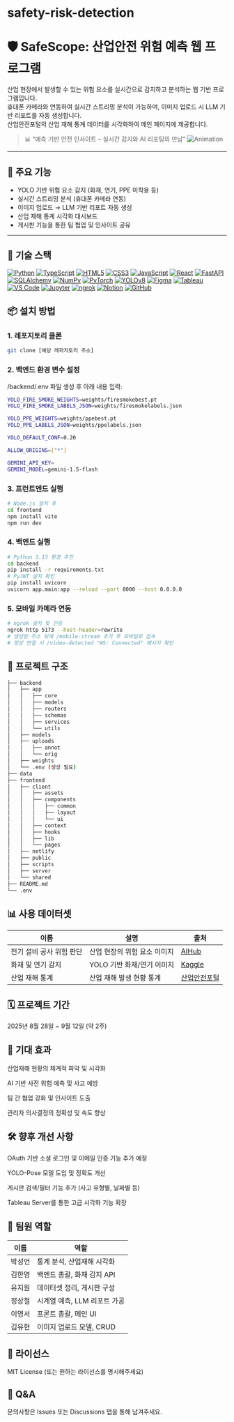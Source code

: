 # safety-risk-detection
# 🛡️ SafeScope: 산업안전 위험 예측 웹 프로그램

산업 현장에서 발생할 수 있는 위험 요소를 실시간으로 감지하고 분석하는 웹 기반 프로그램입니다.  
휴대폰 카메라와 연동하여 실시간 스트리밍 분석이 가능하며, 이미지 업로드 시 LLM 기반 리포트를 자동 생성합니다.  
산업안전포털의 산업 재해 통계 데이터를 시각화하여 메인 페이지에 제공합니다.

> 📊 “예측 기반 안전 인사이트 – 실시간 감지와 AI 리포팅의 만남”
![Animation](https://github.com/user-attachments/assets/e82a308e-1073-4cb9-be70-154d506ef2bb)


---

## 🚀 주요 기능

- YOLO 기반 위험 요소 감지 (화재, 연기, PPE 미착용 등)
- 실시간 스트리밍 분석 (휴대폰 카메라 연동)
- 이미지 업로드 → LLM 기반 리포트 자동 생성
- 산업 재해 통계 시각화 대시보드
- 게시판 기능을 통한 팀 협업 및 인사이트 공유

---

## 🧠 기술 스택

[![Python](https://img.shields.io/badge/Python-3.13-blue?logo=python&logoColor=white)](https://www.python.org/)
[![TypeScript](https://img.shields.io/badge/TypeScript-3178C6?logo=typescript&logoColor=white)](https://www.typescriptlang.org/)
[![HTML5](https://img.shields.io/badge/HTML5-E34F26?logo=html5&logoColor=white)](https://developer.mozilla.org/docs/Web/HTML)
[![CSS3](https://img.shields.io/badge/CSS3-1572B6?logo=css3&logoColor=white)](https://developer.mozilla.org/docs/Web/CSS)
[![JavaScript](https://img.shields.io/badge/JavaScript-F7DF1E?logo=javascript&logoColor=black)](https://developer.mozilla.org/docs/Web/JavaScript)
[![React](https://img.shields.io/badge/React-61DAFB?logo=react&logoColor=black)](https://react.dev/)
[![FastAPI](https://img.shields.io/badge/FastAPI-009688?logo=fastapi&logoColor=white)](https://fastapi.tiangolo.com/)
[![SQLAlchemy](https://img.shields.io/badge/SQLAlchemy-D71F00?logo=databricks&logoColor=white)](https://www.sqlalchemy.org/)
[![NumPy](https://img.shields.io/badge/NumPy-013243?logo=numpy&logoColor=white)](https://numpy.org/)
[![PyTorch](https://img.shields.io/badge/PyTorch-EE4C2C?logo=pytorch&logoColor=white)](https://pytorch.org/)
[![YOLOv8](https://img.shields.io/badge/YOLOv8-00FFFF?logo=github&logoColor=black)](https://github.com/ultralytics/ultralytics)
[![Figma](https://img.shields.io/badge/Figma-F24E1E?logo=figma&logoColor=white)](https://www.figma.com/)
[![Tableau](https://img.shields.io/badge/Tableau-E97627?logo=tableau&logoColor=white)](https://www.tableau.com/)
[![VS Code](https://img.shields.io/badge/VS%20Code-007ACC?logo=visualstudiocode&logoColor=white)](https://code.visualstudio.com/)
[![Jupyter](https://img.shields.io/badge/Jupyter-F37626?logo=jupyter&logoColor=white)](https://jupyter.org/)
[![ngrok](https://img.shields.io/badge/ngrok-1F1E37?logo=ngrok&logoColor=white)](https://ngrok.com/)
[![Notion](https://img.shields.io/badge/Notion-000000?logo=notion&logoColor=white)](https://www.notion.so/)
[![GitHub](https://img.shields.io/badge/GitHub-181717?logo=github&logoColor=white)](https://github.com/)


## 📦 설치 방법

### 1. 레포지토리 클론

```bash
git clone [해당 레파지토리 주소]
```

### 2. 백엔드 환경 변수 설정

/backend/.env 파일 생성 후 아래 내용 입력:

```bash
YOLO_FIRE_SMOKE_WEIGHTS=weights/firesmokebest.pt
YOLO_FIRE_SMOKE_LABELS_JSON=weights/firesmokelabels.json

YOLO_PPE_WEIGHTS=weights/ppebest.pt
YOLO_PPE_LABELS_JSON=weights/ppelabels.json

YOLO_DEFAULT_CONF=0.20

ALLOW_ORIGINS=["*"]

GEMINI_API_KEY=
GEMINI_MODEL=gemini-1.5-flash
```

### 3. 프런트엔드 실행

```bash
# Node.js 설치 후
cd frontend
npm install vite
npm run dev
```

### 4. 백엔드 실행

```bash
# Python 3.13 환경 추천
cd backend
pip install -r requirements.txt
# PyJWT 설치 확인
pip install uvicorn
uvicorn app.main:app --reload --port 8000 --host 0.0.0.0
```

### 5. 모바일 카메라 연동

```bash
# ngrok 설치 및 인증
ngrok http 5173 --host-header=rewrite
# 생성된 주소 뒤에 /mobile-stream 추가 후 모바일로 접속
# 정상 연결 시 /video-detected "WS: Connected" 메시지 확인
```

## 📁 프로젝트 구조

```bash
├── backend
│   ├── app
│   │   ├── core
│   │   ├── models
│   │   ├── routers
│   │   ├── schemas
│   │   ├── services
│   │   └── utils
│   ├── models
│   ├── uploads
│   │   ├── annot
│   │   └── orig
│   ├── weights
│   └── .env (생성 필요)
├── data
├── frontend
│   ├── client
│   │   ├── assets
│   │   ├── components
│   │   │   ├── common
│   │   │   ├── layout
│   │   │   └── ui
│   │   ├── context
│   │   ├── hooks
│   │   ├── lib
│   │   └── pages
│   ├── netlify
│   ├── public
│   ├── scripts
│   ├── server
│   └── shared
├── README.md
└── .env
```

## 📊 사용 데이터셋

| 이름                 | 설명                          | 출처             |
|----------------------|-------------------------------|------------------|
| 전기 설비 공사 위험 판단 | 산업 현장의 위험 요소 이미지     | [AIHub](https://aihub.or.kr/aihubdata/data/view.do?pageIndex=1&currMenu=&topMenu=&srchOptnCnd=OPTNCND001&searchKeyword=%EC%A0%84%EA%B8%B0+%EC%84%A4%EB%B9%84&srchDetailCnd=DETAILCND001&srchOrder=ORDER001&srchPagePer=80&srchDataRealmCode=REALM005&aihubDataSe=data&dataSetSn=71771) |
| 화재 및 연기 감지       | YOLO 기반 화재/연기 이미지       | [Kaggle](https://www.kaggle.com/datasets/sayedgamal99/smoke-fire-detection-yolo) |
| 산업 재해 통계         | 산업 재해 발생 현황 통계         | [산업안전포털](https://portal.kosha.or.kr/archive/indus-acc-statis/indus-status-data) |


## 🗓️ 프로젝트 기간

2025년 8월 28일 ~ 9월 12일 (약 2주)

## 🎯 기대 효과

산업재해 현황의 체계적 파악 및 시각화

AI 기반 사전 위험 예측 및 사고 예방

팀 간 협업 강화 및 인사이트 도출

관리자 의사결정의 정확성 및 속도 향상

## 🛠️ 향후 개선 사항

OAuth 기반 소셜 로그인 및 이메일 인증 기능 추가 예정

YOLO-Pose 모델 도입 및 정확도 개선

게시판 검색/필터 기능 추가 (사고 유형별, 날짜별 등)

Tableau Server를 통한 고급 시각화 기능 확장

## 👥 팀원 역할

| 이름   | 역할                             |
|--------|----------------------------------|
| 박성언 | 통계 분석, 산업재해 시각화       |
| 김한영 | 백엔드 총괄, 화재 감지 API        |
| 유지원 | 데이터셋 정리, 게시판 구성        |
| 정상철 | 시계열 예측, LLM 리포트 가공      |
| 이영서 | 프론트 총괄, 메인 UI              |
| 김유현 | 이미지 업로드 모델, CRUD          |


## 📄 라이선스

MIT License (또는 원하는 라이선스를 명시해주세요)

## 🙋 Q&A

문의사항은 Issues 또는 Discussions 탭을 통해 남겨주세요.
